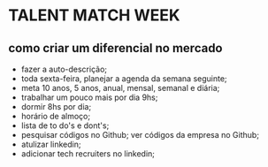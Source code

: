 # TALENT MATCH WEEK

## como criar um diferencial no mercado

- fazer a auto-descrição;
- toda sexta-feira, planejar a agenda da semana seguinte;
- meta 10 anos, 5 anos, anual, mensal, semanal e diária;
- trabalhar um pouco mais por dia 9hs;
- dormir 8hs por dia;
- horário de almoço;
- lista de to do's e dont's;
- pesquisar códigos no Github; ver códigos da empresa no Github;
- atulizar linkedin;
- adicionar tech recruiters no linkedin;